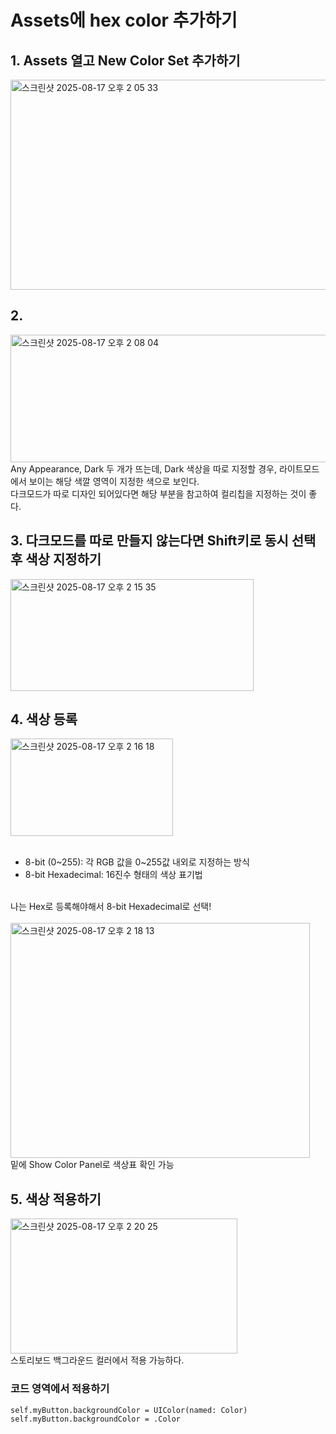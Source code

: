 # Assets에 hex color 추가하기

## 1. Assets 열고 New Color Set 추가하기
<img width="623" height="336" alt="스크린샷 2025-08-17 오후 2 05 33" src="https://github.com/user-attachments/assets/db6403a4-9076-4efc-b7b8-df52594c13f7" />

<br>

## 2.
<img width="625" height="204" alt="스크린샷 2025-08-17 오후 2 08 04" src="https://github.com/user-attachments/assets/11de4cde-e612-47eb-b9c2-1ae733da7382" />
<br>
Any Appearance, Dark 두 개가 뜨는데, Dark 색상을 따로 지정할 경우, 라이트모드에서 보이는 해당 색깔 영역이 지정한 색으로 보인다. <br>
다크모드가 따로 디자인 되어있다면 해당 부분을 참고하여 컬리칩을 지정하는 것이 좋다.

<br>

## 3. 다크모드를 따로 만들지 않는다면 Shift키로 동시 선택 후 색상 지정하기
<img width="389" height="179" alt="스크린샷 2025-08-17 오후 2 15 35" src="https://github.com/user-attachments/assets/b352ff4b-cebc-4193-8ea5-5f9dc0d19268" />

<br>

## 4. 색상 등록
<img width="260" height="156" alt="스크린샷 2025-08-17 오후 2 16 18" src="https://github.com/user-attachments/assets/2f2ba365-2c30-4975-9078-fec60c614a6f" />

<br>
<br>

- 8-bit (0~255): 각 RGB 값을 0~255값 내외로 지정하는 방식
- 8-bit Hexadecimal: 16진수 형태의 색상 표기법

<br>
나는 Hex로 등록해야해서 8-bit Hexadecimal로 선택!
<br>

<br>
<img width="479" height="376" alt="스크린샷 2025-08-17 오후 2 18 13" src="https://github.com/user-attachments/assets/4a8e4025-ee09-466b-a3ec-ed7ba38bfd65" />
<br>
밑에 Show Color Panel로 색상표 확인 가능

<br>

## 5. 색상 적용하기
<img width="363" height="216" alt="스크린샷 2025-08-17 오후 2 20 25" src="https://github.com/user-attachments/assets/135472ba-0484-4f7f-b136-5505ba52333a" />
<br>
스토리보드 백그라운드 컬러에서 적용 가능하다.

<br>

### 코드 영역에서 적용하기
`self.myButton.backgroundColor = UIColor(named: Color)`
`self.myButton.backgroundColor = .Color`



